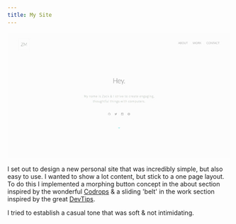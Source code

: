 ```yaml
---
title: My Site
---
```


![My Site](assets/img/work/proj-2/thumb.jpg)

I set out to design a new personal site that was incredibly simple, but also easy to use. I wanted to show a lot content, but stick to a one page layout. To do this I implemented a morphing button concept in the about section inspired by the wonderful [Codrops](http://tympanus.net/codrops/ "Codrops") & a sliding 'belt' in the work section inspired by the great [DevTips](https://youtube.com/user/DevTipsForDesigners "DevTips").

I tried to establish a casual tone that was soft & not intimidating.
